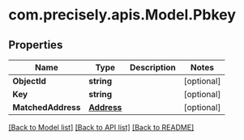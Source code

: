 
# com.precisely.apis.Model.Pbkey

## Properties

Name | Type | Description | Notes
------------ | ------------- | ------------- | -------------
**ObjectId** | **string** |  | [optional] 
**Key** | **string** |  | [optional] 
**MatchedAddress** | [**Address**](Address.md) |  | [optional] 

[[Back to Model list]](../README.md#documentation-for-models)
[[Back to API list]](../README.md#documentation-for-api-endpoints)
[[Back to README]](../README.md)

